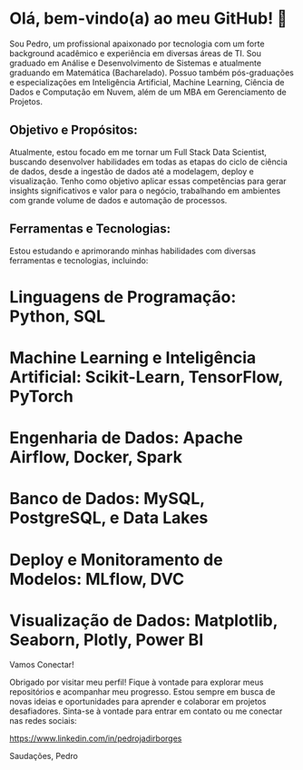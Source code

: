 # Olá, bem-vindo(a) ao meu GitHub! 👋

Sou Pedro, um profissional apaixonado por tecnologia com um forte background acadêmico e experiência em diversas áreas de TI. Sou graduado em Análise e Desenvolvimento de Sistemas e atualmente graduando em Matemática (Bacharelado). Possuo também pós-graduações e especializações em Inteligência Artificial, Machine Learning, Ciência de Dados e Computação em Nuvem, além de um MBA em Gerenciamento de Projetos.

## Objetivo e Propósitos:

Atualmente, estou focado em me tornar um Full Stack Data Scientist, buscando desenvolver habilidades em todas as etapas do ciclo de ciência de dados, desde a ingestão de dados até a modelagem, deploy e visualização. Tenho como objetivo aplicar essas competências para gerar insights significativos e valor para o negócio, trabalhando em ambientes com grande volume de dados e automação de processos.

## Ferramentas e Tecnologias:

Estou estudando e aprimorando minhas habilidades com diversas ferramentas e tecnologias, incluindo:

# Linguagens de Programação: Python, SQL

# Machine Learning e Inteligência Artificial: Scikit-Learn, TensorFlow, PyTorch

# Engenharia de Dados: Apache Airflow, Docker, Spark

# Banco de Dados: MySQL, PostgreSQL, e Data Lakes

# Deploy e Monitoramento de Modelos: MLflow, DVC

# Visualização de Dados: Matplotlib, Seaborn, Plotly, Power BI


Vamos Conectar!

Obrigado por visitar meu perfil! Fique à vontade para explorar meus repositórios e acompanhar meu progresso. Estou sempre em busca de novas ideias e oportunidades para aprender e colaborar em projetos desafiadores. Sinta-se à vontade para entrar em contato ou me conectar nas redes sociais:

https://www.linkedin.com/in/pedrojadirborges

Saudações,
Pedro